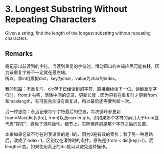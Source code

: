 # 3. Longest Substring Without Repeating Characters

Given a string, find the length of the longest substring without repeating characters.

## Remarks

需记录以前读到的字符。当读到重复的字符时，滑动窗口的左端应尽可能右移，因为该重复字符不一定就在最左端。\
所以，拿int[]模拟dict，key为char，value为char的index。

我的思路：不重复时，dic存下已经读到的字符，直接继续读下一位。读到重复字符时，from才右移，清除中间的记录，更新长度；因为只有在重复时才更新from和maxlength，有可能完全没有重复过，所以最后还需要判断一次。

另一种思路：永远记录每个字符最后的位置，每次循环都更新from=Max(dic[s[to]], from)以及maxlength。即如果那个字符的索引大于from就代表“存在”，避免了清除操作。细节上，实际保存的是那个字符之后的位置。

本来如果记录不存在时我设置的是-1的，因为0是有效的索引；看了另一种思路后，改成了index+1，区别仅在清除时的条件，原先是(from < dic[key]+1)，而length不变。如果使用真正的dic就可以避免这种操作。
